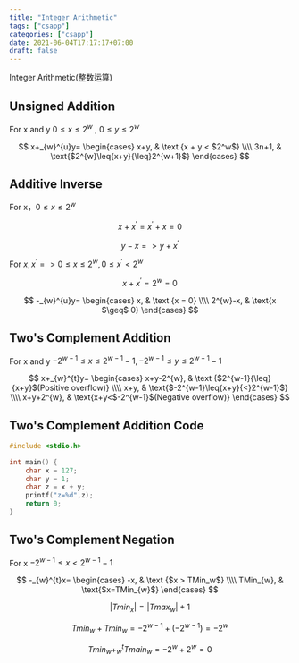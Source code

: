 ```yaml
---
title: "Integer Arithmetic"
tags: ["csapp"]
categories: ["csapp"]
date: 2021-06-04T17:17:17+07:00 
draft: false
---
```


Integer Arithmetic(整数运算)

<!--more-->

## Unsigned Addition

For x and y $0 \leq x \leq 2^w$ , $0 \leq y \leq 2^w$

$$
x+_{w}^{u}y= \begin{cases} x+y, & \text {x + y < $2^w$} \\\\ 3n+1, & \text{$2^{w}\leq{x+y}{\leq}2^{w+1}$}  \end{cases}
$$

## Additive Inverse

For x，$0 \leq x \leq 2^w$

$$
x + x^{'} = x^{'} + x = 0
$$

$$
y - x => y + x^{'}
$$

For $x, x^{'} => 0 \leq x \leq 2^{w}, 0 \leq x^{'} < 2^{w}$

$$
x + x^{'} = 2^{w} = 0
$$

$$
-_{w}^{u}y= \begin{cases} x, & \text {x = 0} \\\\ 2^{w}-x, & \text{x $\geq$ 0}  \end{cases}
$$

## Two's Complement Addition

For x and y $-2^{w-1}{\leq}{x}{\leq}2^{w-1}-1, -2^{w-1}{\leq}{y}{\leq}2^{w-1}-1$

$$
x+_{w}^{t}y= \begin{cases} x+y-2^{w}, & \text {$2^{w-1}{\leq}{x+y}$(Positive overflow)} \\\\ x+y, & \text{$-2^{w-1}\leq{x+y}{<}2^{w-1}$} \\\\ x+y+2^{w}, & \text{x+y<$-2^{w-1}$(Negative overflow)}  \end{cases}
$$

## Two's Complement Addition Code

```c
#include <stdio.h>

int main() {
    char x = 127;
    char y = 1;
    char z = x + y;
    printf("z=%d",z);
    return 0;
}
```

## Two's  Complement Negation

For x $-2^{w-1}{\leq}x<2^{w-1}-1$

$$
-_{w}^{t}x= \begin{cases} -x, & \text {$x > TMin_w$} \\\\ TMin_{w}, & \text{$x=TMin_{w}$}  \end{cases}
$$

$$
|Tmin_x| = |Tmax_w| +1
$$

$$
Tmin_w + Tmin_w = -2^{w-1}+(-2^{w-1})=-2^{w}
$$

$$
Tmin_w+_{w}^{t}Tmain_w = -2^w+2^w=0
$$


